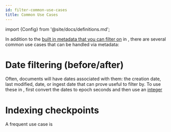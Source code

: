 ```yaml
---
id: filter-common-use-cases
title: Common Use Cases
---
```


import {Config} from '@site/docs/definitions.md';

In addition to the [built in metadata that you can filter on](/docs/learn/metadata-search-filtering/ootb-metadata-filters)
in <Config v="names.product"/>, there are several common use cases that can be
handled via metadata:

# Date filtering (before/after)
Often, documents will have dates associated with them: the creation date, last
modified, date, or ingest date that can prove useful to filter by.  To use
these in <Config v="names.product"/>, first convert the dates to epoch
seconds and then use an [integer](/docs/api-reference/search-apis/sql/data-types)

# Indexing checkpoints
A frequent use case is